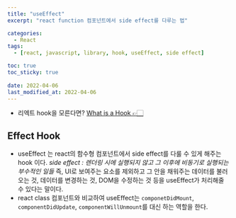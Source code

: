 ```yaml
---
title: "useEffect"
excerpt: "react function 컴포넌트에서 side effect를 다루는 법"

categories:
  - React
tags:
  - [react, javascript, library, hook, useEffect, side effect]

toc: true
toc_sticky: true
 
date: 2022-04-06
last_modified_at: 2022-04-06
---
```


- 리엑트 hook을 모른다면? [What is a Hook 👉🏻](https://ko.reactjs.org/docs/hooks-overview.html#but-what-is-a-hook)

## Effect Hook
- useEffect 는 react의 함수형 컴포넌트에서 side effect를 다룰 수 있게 해주는 hook 이다.
  *side effect : 렌더링 시에 실행되지 않고 그 이후에 비동기로 실행되는 부수적인 일들* 
  즉, UI로 보여주는 요소를 제외하고 그 안을 채워주는 데이터를 불러오는 것, 데이터를 변경하는 것, DOM을 수정하는 것 등을 useEffect가 처리해줄 수 있다는 말이다.
- react class 컴포넌트와 비교하여 useEffect는 `componetDidMount`, `componentDidUpdate`, `componentWillUnmount`를 대신 하는 역할을 한다.
